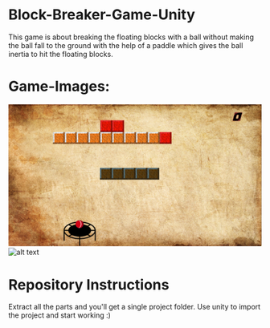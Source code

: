 # Block-Breaker-Game-Unity
  This game is about breaking the floating blocks with a ball without making the ball fall to the ground with the help of a paddle which gives
  the ball inertia to hit the floating blocks.
  
# Game-Images:
![alt text](https://github.com/a-l-l-a-n/Block-Breaker-Game-Unity/blob/main/Game_Images/Game_Screen_1.png)
![alt text](https://github.com/a-l-l-a-n/Block-Breaker-Game-Unity/blob/main/Game_Images/Game_Screen_2.png)

  # Repository Instructions
   Extract all the parts and you'll get a single project folder. 
   Use unity to import the project and start working :)
  
